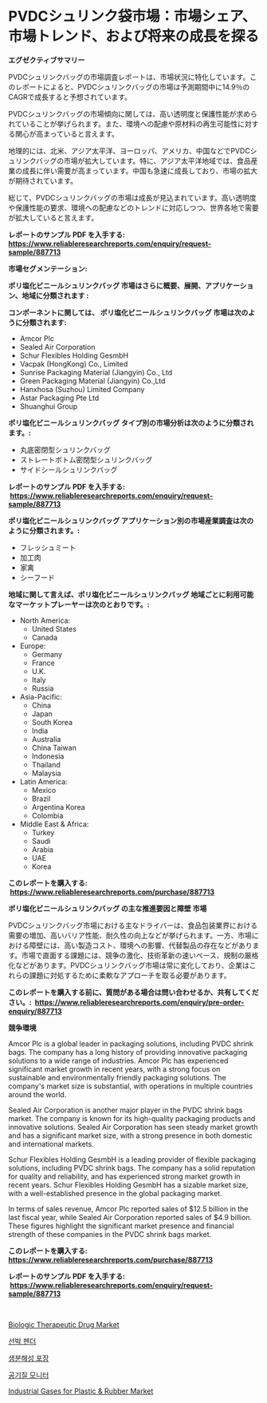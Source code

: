 <p><h1>PVDCシュリンク袋市場：市場シェア、市場トレンド、および将来の成長を探る</h1></p><p><strong>エグゼクティブサマリー</strong></p>
<p><p>PVDCシュリンクバッグの市場調査レポートは、市場状況に特化しています。このレポートによると、PVDCシュリンクバッグの市場は予測期間中に14.9％のCAGRで成長すると予想されています。</p><p>PVDCシュリンクバッグの市場傾向に関しては、高い透明度と保護性能が求められていることが挙げられます。また、環境への配慮や原材料の再生可能性に対する関心が高まっていると言えます。</p><p>地理的には、北米、アジア太平洋、ヨーロッパ、アメリカ、中国などでPVDCシュリンクバッグの市場が拡大しています。特に、アジア太平洋地域では、食品産業の成長に伴い需要が高まっています。中国も急速に成長しており、市場の拡大が期待されています。</p><p>総じて、PVDCシュリンクバッグの市場は成長が見込まれています。高い透明度や保護性能の要求、環境への配慮などのトレンドに対応しつつ、世界各地で需要が拡大していると言えます。</p></p>
<p><strong>レポートのサンプル PDF を入手する: <a href="https://www.reliableresearchreports.com/enquiry/request-sample/887713">https://www.reliableresearchreports.com/enquiry/request-sample/887713</a></strong></p>
<p><strong>市場セグメンテーション:</strong></p>
<p><strong> ポリ塩化ビニールシュリンクバッグ 市場はさらに概要、展開、アプリケーション、地域に分類されます :</strong></p>
<p><strong>コンポーネントに関しては、 ポリ塩化ビニールシュリンクバッグ 市場は次のように分類されます: &nbsp;</strong></p>
<p><ul><li>Amcor Plc</li><li>Sealed Air Corporation</li><li>Schur Flexibles Holding GesmbH</li><li>Vacpak (HongKong) Co., Limited</li><li>Sunrise Packaging Material (Jiangyin) Co., Ltd</li><li>Green Packaging Material (Jiangyin) Co.,Ltd</li><li>Hanxhosa (Suzhou) Limited Company</li><li>Astar Packaging Pte Ltd</li><li>Shuanghui Group</li></ul></p>
<p><strong> ポリ塩化ビニールシュリンクバッグ タイプ別の市場分析は次のように分類されます。:</strong></p>
<p><ul><li>丸底密閉型シュリンクバッグ</li><li>ストレートボトム密閉型シュリンクバッグ</li><li>サイドシールシュリンクバッグ</li></ul></p>
<p><strong>レポートのサンプル PDF を入手する: &nbsp;<a href="https://www.reliableresearchreports.com/enquiry/request-sample/887713">https://www.reliableresearchreports.com/enquiry/request-sample/887713</a></strong></p>
<p><strong> ポリ塩化ビニールシュリンクバッグ アプリケーション別の市場産業調査は次のように分類されます。:</strong></p>
<p><ul><li>フレッシュミート</li><li>加工肉</li><li>家禽</li><li>シーフード</li></ul></p>
<p><strong>地域に関して言えば、ポリ塩化ビニールシュリンクバッグ 地域ごとに利用可能なマーケットプレーヤーは次のとおりです。:</strong></p>
<p><ul>
    <li>
        North America:
        <ul>
            <li>United States</li>
            <li>Canada</li>
        </ul>
    </li>
    <li>
        Europe:
        <ul>
            <li>Germany</li>
            <li>France</li>
            <li>U.K.</li>
            <li>Italy</li>
            <li>Russia</li>
        </ul>
    </li>
    <li>
        Asia-Pacific:
        <ul>
            <li>China</li>
            <li>Japan</li>
            <li>South Korea</li>
            <li>India</li>
            <li>Australia</li>
            <li>China Taiwan</li>
            <li>Indonesia</li>
            <li>Thailand</li>
            <li>Malaysia</li>
        </ul>
    </li>
    <li>
        Latin America:
        <ul>
            <li>Mexico</li>
            <li>Brazil</li>
            <li>Argentina Korea</li>
            <li>Colombia</li>
        </ul>
    </li>
    <li>
        Middle East & Africa:
        <ul>
            <li>Turkey</li>
            <li>Saudi</li>
            <li>Arabia</li>
            <li>UAE</li>
            <li>Korea</li>
        </ul>
    </li>
    </ul></p>
<p><strong>このレポートを購入する: &nbsp;<a href="https://www.reliableresearchreports.com/purchase/887713">https://www.reliableresearchreports.com/purchase/887713</a></strong></p>
<p><strong>ポリ塩化ビニールシュリンクバッグ の主な推進要因と障壁 市場</strong></p>
<p><p>PVDCシュリンクバッグ市場における主なドライバーは、食品包装業界における需要の増加、高いバリア性能、耐久性の向上などが挙げられます。一方、市場における障壁には、高い製造コスト、環境への影響、代替製品の存在などがあります。市場で直面する課題には、競争の激化、技術革新の速いペース、規制の厳格化などがあります。PVDCシュリンクバッグ市場は常に変化しており、企業はこれらの課題に対処するために柔軟なアプローチを取る必要があります。</p></p>
<p><strong>このレポートを購入する前に、質問がある場合は問い合わせるか、共有してください。:&nbsp; <a href="https://www.reliableresearchreports.com/enquiry/pre-order-enquiry/887713">https://www.reliableresearchreports.com/enquiry/pre-order-enquiry/887713</a></strong></p>
<p><strong>競争環境</strong></p>
<p><p>Amcor Plc is a global leader in packaging solutions, including PVDC shrink bags. The company has a long history of providing innovative packaging solutions to a wide range of industries. Amcor Plc has experienced significant market growth in recent years, with a strong focus on sustainable and environmentally friendly packaging solutions. The company's market size is substantial, with operations in multiple countries around the world.</p><p>Sealed Air Corporation is another major player in the PVDC shrink bags market. The company is known for its high-quality packaging products and innovative solutions. Sealed Air Corporation has seen steady market growth and has a significant market size, with a strong presence in both domestic and international markets.</p><p>Schur Flexibles Holding GesmbH is a leading provider of flexible packaging solutions, including PVDC shrink bags. The company has a solid reputation for quality and reliability, and has experienced strong market growth in recent years. Schur Flexibles Holding GesmbH has a sizable market size, with a well-established presence in the global packaging market.</p><p>In terms of sales revenue, Amcor Plc reported sales of $12.5 billion in the last fiscal year, while Sealed Air Corporation reported sales of $4.9 billion. These figures highlight the significant market presence and financial strength of these companies in the PVDC shrink bags market.</p></p>
<p><strong>このレポートを購入する: &nbsp; <a href="https://www.reliableresearchreports.com/purchase/887713">https://www.reliableresearchreports.com/purchase/887713</a></strong></p>
<p><strong>レポートのサンプル PDF を入手する: &nbsp;<a href="https://www.reliableresearchreports.com/enquiry/request-sample/887713">https://www.reliableresearchreports.com/enquiry/request-sample/887713</a></strong><strong></strong></p>
<p>&nbsp;</p>
<p><p><a href="https://issuu.com/reportprime-2/docs/biologic-therapeutic-drug-market-size-2030.pptx">Biologic Therapeutic Drug Market</a></p><p><a href="https://medium.com/@royerdmtyan906778/%EC%84%A0%EB%B0%95-%ED%8E%9C%EB%8D%94-%EC%8B%9C%EC%9E%A5-%EC%A1%B0%EC%82%AC-%EB%B3%B4%EA%B3%A0%EC%84%9C-2024%EB%85%84%EB%B6%80%ED%84%B0-2031%EB%85%84%EA%B9%8C%EC%A7%80%EC%9D%98-%EC%97%AD%EC%82%AC%EC%99%80-%EC%98%88%EC%B8%A1-481cadeb794c">선박 펜더</a></p><p><a href="https://github.com/vdhdwjyp90142/Market-Research-Report-List-1/blob/main/47321551013.md">생분해성 포장</a></p><p><a href="https://medium.com/@kalimetz2023/%EA%B3%B5%EA%B8%B0%EC%A7%88-%EB%AA%A8%EB%8B%88%ED%84%B0-%EC%8B%9C%EC%9E%A5-2031%EB%85%84%EA%B9%8C%EC%A7%80%EC%9D%98-%ED%8A%B8%EB%A0%8C%EB%93%9C-%EC%98%88%EC%B8%A1-%EB%B0%8F-%EA%B2%BD%EC%9F%81-%EB%B6%84%EC%84%9D-82918312c854">공기질 모니터</a></p><p><a href="https://github.com/dringals/Market-Research-Report-List-3/blob/main/industrial-gases-for-plastic-rubber-market.md">Industrial Gases for Plastic & Rubber Market</a></p></p>
